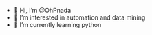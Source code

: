 - 👋 Hi, I’m @OhPnada
- 👀 I’m interested in automation and data mining
- 🌱 I’m currently learning python

<!---
OhPnada/OhPnada is a ✨ special ✨ repository because its `README.md` (this file) appears on your GitHub profile.
You can click the Preview link to take a look at your changes.
--->
